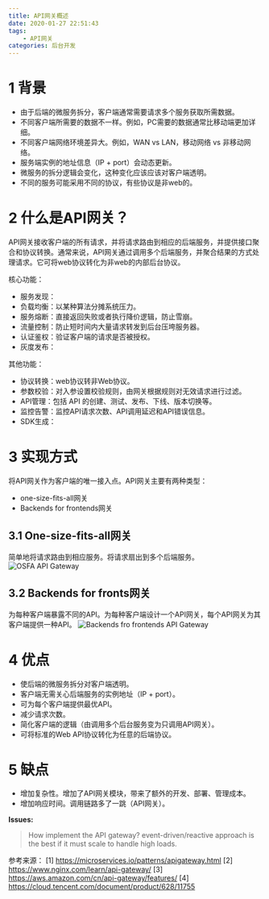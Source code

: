 ```yaml
---
title: API网关概述
date: 2020-01-27 22:51:43
tags:
    - API网关
categories: 后台开发
---
```


# 1 背景
- 由于后端的微服务拆分，客户端通常需要请求多个服务获取所需数据。
- 不同客户端所需要的数据不一样。例如，PC需要的数据通常比移动端更加详细。
- 不同客户端网络环境差异大。例如，WAN vs LAN，移动网络 vs 非移动网络。
- 服务端实例的地址信息（IP + port）会动态更新。
- 微服务的拆分逻辑会变化，这种变化应该应该对客户端透明。
- 不同的服务可能采用不同的协议，有些协议是非web的。

# 2 什么是API网关？
API网关接收客户端的所有请求，并将请求路由到相应的后端服务，并提供接口聚合和协议转换。通常来说，API网关通过调用多个后端服务，并聚合结果的方式处理请求。它可将web协议转化为非web的内部后台协议。

核心功能：
- 服务发现：
- 负载均衡：以某种算法分摊系统压力。
- 服务熔断：直接返回失败或者执行降价逻辑，防止雪崩。
- 流量控制：防止短时间内大量请求转发到后台压垮服务器。
- 认证鉴权：验证客户端的请求是否被授权。
- 灰度发布：

其他功能：
- 协议转换：web协议转非Web协议。
- 参数校验：对入参设置校验规则，由网关根据规则对无效请求进行过滤。
- API管理：包括 API 的创建、测试、发布、下线、版本切换等。
- 监控告警：监控API请求次数、API调用延迟和API错误信息。
- SDK生成：

# 3 实现方式
将API网关作为客户端的唯一接入点。API网关主要有两种类型：
- one-size-fits-all网关
- Backends for frontends网关

## 3.1 One-size-fits-all网关
简单地将请求路由到相应服务。将请求扇出到多个后端服务。
![OSFA API Gateway](https://img-blog.csdnimg.cn/20191013124932708.png?x-oss-process=image/watermark,type_ZmFuZ3poZW5naGVpdGk,shadow_10,text_aHR0cHM6Ly9jaHV4aW5nLmJsb2cuY3Nkbi5uZXQ=,size_16,color_FFFFFF,t_70)

## 3.2 Backends for fronts网关
为每种客户端暴露不同的API。为每种客户端设计一个API网关，每个API网关为其客户端提供一种API。
![Backends fro frontends API Gateway](https://img-blog.csdnimg.cn/20191013125314703.jpg?x-oss-process=image/watermark,type_ZmFuZ3poZW5naGVpdGk,shadow_10,text_aHR0cHM6Ly9jaHV4aW5nLmJsb2cuY3Nkbi5uZXQ=,size_16,color_FFFFFF,t_70)

# 4 优点
- 使后端的微服务拆分对客户端透明。
- 客户端无需关心后端服务的实例地址（IP + port）。
- 可为每个客户端提供最优API。
- 减少请求次数。
- 简化客户端的逻辑（由调用多个后台服务变为只调用API网关）。
- 可将标准的Web API协议转化为任意的后端协议。

# 5 缺点
- 增加复杂性。增加了API网关模块，带来了额外的开发、部署、管理成本。
- 增加响应时间。调用链路多了一跳（API网关）。

**Issues:**
>How implement the API gateway?
event-driven/reactive approach is the best if it must scale to handle high loads.

参考来源：
[1] https://microservices.io/patterns/apigateway.html
[2] https://www.nginx.com/learn/api-gateway/
[3] https://aws.amazon.com/cn/api-gateway/features/
[4] https://cloud.tencent.com/document/product/628/11755
